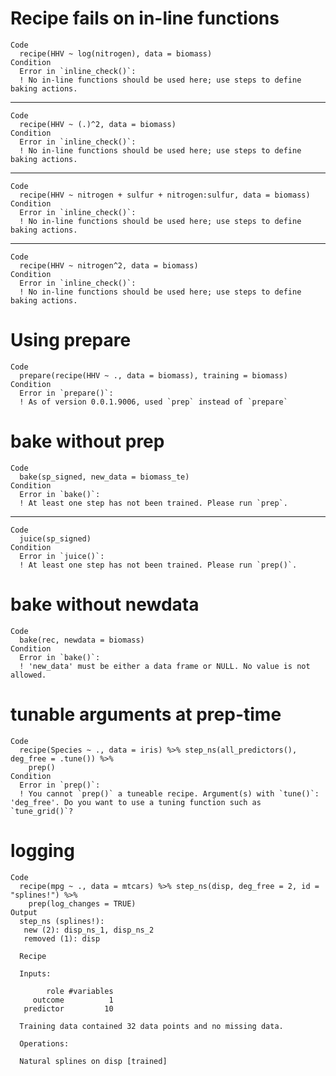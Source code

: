 # Recipe fails on in-line functions

    Code
      recipe(HHV ~ log(nitrogen), data = biomass)
    Condition
      Error in `inline_check()`:
      ! No in-line functions should be used here; use steps to define baking actions.

---

    Code
      recipe(HHV ~ (.)^2, data = biomass)
    Condition
      Error in `inline_check()`:
      ! No in-line functions should be used here; use steps to define baking actions.

---

    Code
      recipe(HHV ~ nitrogen + sulfur + nitrogen:sulfur, data = biomass)
    Condition
      Error in `inline_check()`:
      ! No in-line functions should be used here; use steps to define baking actions.

---

    Code
      recipe(HHV ~ nitrogen^2, data = biomass)
    Condition
      Error in `inline_check()`:
      ! No in-line functions should be used here; use steps to define baking actions.

# Using prepare

    Code
      prepare(recipe(HHV ~ ., data = biomass), training = biomass)
    Condition
      Error in `prepare()`:
      ! As of version 0.0.1.9006, used `prep` instead of `prepare`

# bake without prep

    Code
      bake(sp_signed, new_data = biomass_te)
    Condition
      Error in `bake()`:
      ! At least one step has not been trained. Please run `prep`.

---

    Code
      juice(sp_signed)
    Condition
      Error in `juice()`:
      ! At least one step has not been trained. Please run `prep()`.

# bake without newdata

    Code
      bake(rec, newdata = biomass)
    Condition
      Error in `bake()`:
      ! 'new_data' must be either a data frame or NULL. No value is not allowed.

# tunable arguments at prep-time

    Code
      recipe(Species ~ ., data = iris) %>% step_ns(all_predictors(), deg_free = .tune()) %>%
        prep()
    Condition
      Error in `prep()`:
      ! You cannot `prep()` a tuneable recipe. Argument(s) with `tune()`: 'deg_free'. Do you want to use a tuning function such as `tune_grid()`?

# logging

    Code
      recipe(mpg ~ ., data = mtcars) %>% step_ns(disp, deg_free = 2, id = "splines!") %>%
        prep(log_changes = TRUE)
    Output
      step_ns (splines!): 
       new (2): disp_ns_1, disp_ns_2
       removed (1): disp
      
      Recipe
      
      Inputs:
      
            role #variables
         outcome          1
       predictor         10
      
      Training data contained 32 data points and no missing data.
      
      Operations:
      
      Natural splines on disp [trained]


